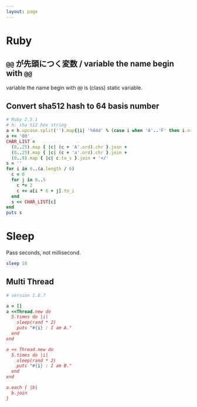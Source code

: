 ```yaml
---
layout: page
---
```


# Ruby

## `@@` が先頭につく変数 / variable the name begin with `@@`

variable the name begin with `@@` is (class) static variable.

## Convert sha512 hash to 64 basis number

```ruby
# Ruby 2.5.1
# h: sha 512 hex string
a = h.upcase.split('').map{|i| '%04d' % (case i when 'A'..'F' then i.ord - 'A'.ord + 10; else i.to_i end).to_s(2) }.join
a += '00'
CHAR_LIST =
  (0..25).map { |c| (c + 'A'.ord).chr }.join +
  (0..25).map { |c| (c + 'a'.ord).chr }.join +
  (0..9).map { |c| c.to_s }.join + '+/'
s = ''
for i in 0..(a.length / 6)
  c = 0
  for j in 0..5
    c *= 2
    c += a[i * 6 + j].to_i
  end
  s << CHAR_LIST[c]
end
puts s
```

# Sleep

Pass seconds, not millisecond.

```ruby
sleep 10
```

## Multi Thread

```ruby
# version 1.8.7

a = []
a <<Thread.new do
  5.times do |i|
    sleep(rand * 2)
    puts "#{i} : I am A."
  end
end

a << Thread.new do
  5.times do |i|
    sleep(rand * 2)
    puts "#{i} : I am B."
  end
end

a.each { |b|
  b.join
}
```
